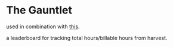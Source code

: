 # The Gauntlet
used in combination with [this](https://github.com/tshamz/time-is-a-flat-circle).

a leaderboard for tracking total hours/billable hours from harvest.
